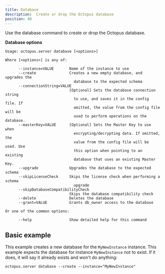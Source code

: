 ```yaml
---
title: Database
description:  Create or drop the Octopus database
position: 40
---
```


Use the database command to create or drop the Octopus database.

**Database options**

```text
Usage: octopus.server database [<options>]

Where [<options>] is any of:

      --instance=VALUE       Name of the instance to use
      --create               Creates a new empty database, and upgrades the
                               database to the expected schema
      --connectionString=VALUE
                             [Optional] Sets the database connection string
                               to use, and saves it in the config file. If
                               omitted, the value from the config file will be
                               used to perform operations on the database.
      --masterKey=VALUE      [Optional] Sets the Master Key to use when
                               encrypting/decrypting data. If omitted, the
                               value from the config file will be used. Use
                               this option when pointing to an existing
                               database that uses an existing Master Key.
      --upgrade              Upgrades the database to the expected schema
      --skipLicenseCheck     Skips the license check when performing a schema
                               upgrade
      --skipDatabaseCompatibilityCheck
                             Skips the database compatibility check
      --delete               Deletes the database
      --grant=VALUE          Grants db_owner access to the database

Or one of the common options:

      --help                 Show detailed help for this command
```

## Basic example

This example creates a new database for the `MyNewInstance` instance.  This example expects the database for instance `MyNewInstance` not to exist. If it does, it will say it already exists and won't do anything:

```text
octopus.server database --create --instance="MyNewInstance"
```

